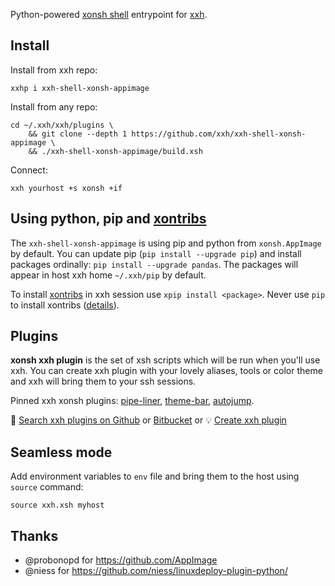 Python-powered [xonsh shell](https://xon.sh) entrypoint for [xxh](https://github.com/xxh/xxh).

## Install

Install from xxh repo:
```
xxhp i xxh-shell-xonsh-appimage
```
Install from any repo:
```
cd ~/.xxh/xxh/plugins \
    && git clone --depth 1 https://github.com/xxh/xxh-shell-xonsh-appimage \
    && ./xxh-shell-xonsh-appimage/build.xsh
```
Connect:
``` 
xxh yourhost +s xonsh +if
```

## Using python, pip and [xontribs](https://xon.sh/xontribs.html)

The `xxh-shell-xonsh-appimage` is using pip and python from `xonsh.AppImage` by default. You can update pip (`pip install --upgrade pip`) and install packages ordinally: `pip install --upgrade pandas`. The packages will appear in host xxh home `~/.xxh/pip` by default.

To install [xontribs](https://xon.sh/xontribs.html) in xxh session use `xpip install <package>`. Never use `pip` to install xontribs ([details](https://github.com/xonsh/xonsh/issues/3463)).

## Plugins

**xonsh xxh plugin** is the set of xsh scripts which will be run when you'll use xxh. You can create xxh plugin with your lovely aliases, tools or color theme and xxh will bring them to your ssh sessions.

Pinned xxh xonsh plugins: [pipe-liner](https://github.com/xxh/xxh-plugin-xonsh-pipe-liner), [theme-bar](https://github.com/xxh/xxh-plugin-xonsh-theme-bar), [autojump](https://github.com/xxh/xxh-plugin-xonsh-autojump).

🔎 [Search xxh plugins on Github](https://github.com/search?q=xxh-plugin-xonsh&type=Repositories) or [Bitbucket](https://bitbucket.org/repo/all?name=xxh-plugin-xonsh) or 💡 [Create xxh plugin](https://github.com/xxh/xxh-plugin-xonsh-sample)

## Seamless mode
Add environment variables to `env` file and bring them to the host using `source` command:
```shell script
source xxh.xsh myhost
```
  
## Thanks
* @probonopd for https://github.com/AppImage
* @niess for https://github.com/niess/linuxdeploy-plugin-python/ 
